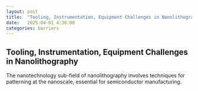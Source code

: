 ```yaml
---
layout: post
title:  "Tooling, Instrumentation, Equipment Challenges in Nanolithography"
date:   2025-04-01 4:30:00
categories: barriers
---
```


## Tooling, Instrumentation, Equipment Challenges in Nanolithography

The nanotechnology sub-field of nanolithography involves techniques for patterning at the nanoscale, essential for semiconductor manufacturing.